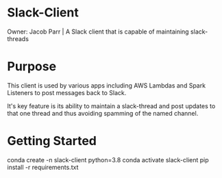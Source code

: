 # Slack-Client
Owner: Jacob Parr | A Slack client that is capable of maintaining slack-threads

# Purpose
This client is used by various apps including AWS Lambdas and Spark Listeners to post messages back to Slack.

It's key feature is its ability to maintain a slack-thread and post updates to that one thread and thus avoiding spamming of the named channel.

# Getting Started

conda create -n slack-client python=3.8
conda activate slack-client
pip install -r requirements.txt

